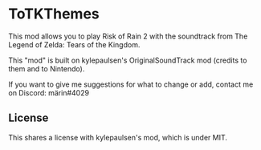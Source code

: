 # ToTKThemes
This mod allows you to play Risk of Rain 2 with the soundtrack from The Legend of Zelda: Tears of the Kingdom.

This "mod" is built on kylepaulsen's OriginalSoundTrack mod (credits to them and to Nintendo).

If you want to give me suggestions for what to change or add, contact me on Discord: märin#4029

## License
This shares a license with kylepaulsen's mod, which is under MIT.


